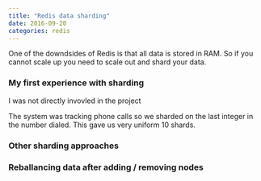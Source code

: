 ```yaml
---
title: "Redis data sharding"
date: 2016-09-20
categories: redis
---
```


One of the downdsides of Redis is that all data is stored in RAM.  So if you cannot scale up you need to scale out and shard your data.  

### My first experience with sharding

I was not directly invovled in the project

The system was tracking phone calls so we sharded on the last integer in the number dialed.  This gave us very uniform 10 shards.  

### Other sharding approaches


### Reballancing data after adding / removing nodes
